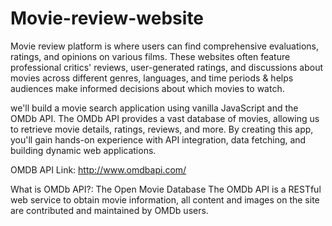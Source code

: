# Movie-review-website
Movie review platform is where users can find comprehensive evaluations, ratings, and opinions on various films. These websites often feature professional critics' reviews, user-generated ratings, and discussions about movies across different genres, languages, and time periods &amp; helps audiences make informed decisions about which movies to watch.

we'll build a movie search application using vanilla JavaScript and the OMDb API. The OMDb API provides a vast database of movies, allowing us to retrieve movie details, ratings, reviews, and more. By creating this app, you'll gain hands-on experience with API integration, data fetching, and building dynamic web applications.

OMDB API Link: 
http://www.omdbapi.com/

What is OMDb API?: The Open Movie Database
The OMDb API is a RESTful web service to obtain movie information, all content and images on the site are contributed and maintained by OMDb users.
